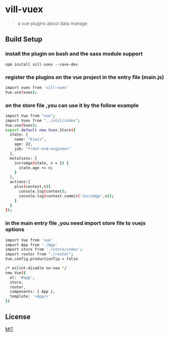 # vill-vuex

> a vue plugins about data manage

## Build Setup

### install the plugin on bash and the sass module support

```
npm install vill-vuex --save-dev
```

### register the plugins on the vue project in the entry file (main.js)

```bash
import vuex from 'vill-vuex'
Vue.use(vuex);
```

### on the store file ,you can use it by the follow example

```bash
import Vue from "vue";
import Vuex from "../util/index";
Vue.use(Vuex);
export default new Vuex.Store({
  state: {
    name: "kiwis",
    age: 22,
    job: "front-end-engineer"
  },
  mutations: {
    increAge(state, n = 1) {
      state.age += n;
    }
  },
  actions:{
    plus(context,n){
      console.log(context);
      console.log(context.commit('increAge',n));
    }
  }
});

```
### in the main entry file ,you need import store file to vuejs options
```bash
import Vue from 'vue'
import App from './App'
import store from './store/index';
import router from "./router";
Vue.config.productionTip = false

/* eslint-disable no-new */
new Vue({
  el: '#app',
  store,
  router,
  components: { App },
  template: '<App/>'
})

```

## License

[MIT](http://opensource.org/licenses/MIT)
